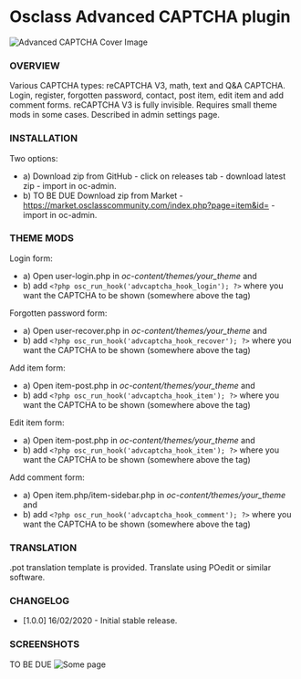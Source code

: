 # Osclass Advanced CAPTCHA plugin

![Advanced CAPTCHA Cover Image](https://placehold.it/1024x768?text=Advanced%20CAPTCHA)

### OVERVIEW
Various CAPTCHA types: reCAPTCHA V3, math, text and Q&A CAPTCHA.
Login, register, forgotten password, contact, post item, edit item and add comment forms.
reCAPTCHA V3 is fully invisible.
Requires small theme mods in some cases. Described in admin settings page.

### INSTALLATION
Two options:
- a) Download zip from GitHub - click on releases tab - download latest zip - import in oc-admin.
- b) TO BE DUE Download zip from Market - https://market.osclasscommunity.com/index.php?page=item&id= - import in oc-admin.

### THEME MODS
Login form:
- a) Open user-login.php in _oc-content/themes/your_theme_ and
- b) add `<?php osc_run_hook('advcaptcha_hook_login'); ?>` where you want the CAPTCHA to be shown (somewhere above the </form> tag)

Forgotten password form:
- a) Open user-recover.php in _oc-content/themes/your_theme_ and
- b) add `<?php osc_run_hook('advcaptcha_hook_recover'); ?>` where you want the CAPTCHA to be shown (somewhere above the </form> tag)

Add item form:
- a) Open item-post.php in _oc-content/themes/your_theme_ and
- b) add `<?php osc_run_hook('advcaptcha_hook_item'); ?>` where you want the CAPTCHA to be shown (somewhere above the </form> tag)

Edit item form:
- a) Open item-post.php in _oc-content/themes/your_theme_ and
- b) add `<?php osc_run_hook('advcaptcha_hook_item'); ?>` where you want the CAPTCHA to be shown (somewhere above the </form> tag)

Add comment form:
- a) Open item.php/item-sidebar.php in _oc-content/themes/your_theme_ and
- b) add `<?php osc_run_hook('advcaptcha_hook_comment'); ?>` where you want the CAPTCHA to be shown (somewhere above the </form> tag)

### TRANSLATION
.pot translation template is provided. Translate using POedit or similar software.

### CHANGELOG
- [1.0.0] 16/02/2020 - Initial stable release.

### SCREENSHOTS
TO BE DUE ![Some page](https://placehold.it/1024x768?text=Some%20photo)
